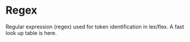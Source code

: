 # Regex
Regular expression (regex) used for token identification in lex/flex.
A fast look up table is here.
